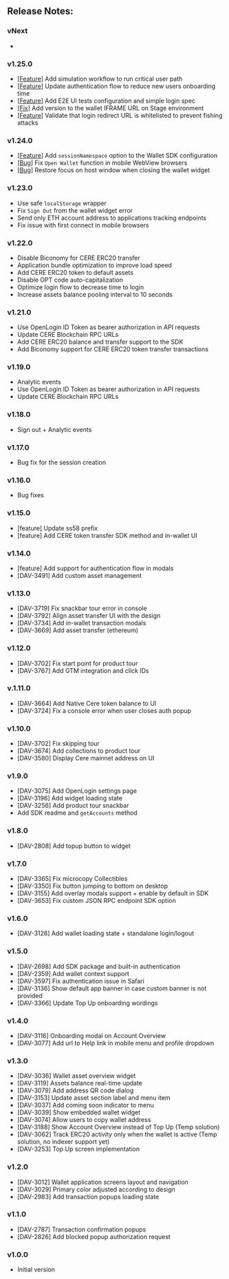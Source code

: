 ## Release Notes:

### vNext

-

### v1.25.0

- [[Feature](https://www.notion.so/cere/Cere-Wallet-simulation-config-46f78c7d573e44f198eac83c1805e482?pvs=4)] Add simulation workflow to run critical user path
- [[Feature](https://www.notion.so/cere/Plan-for-TORUS-replacement-1304aeda9f8c468b946b8b223fb86da7?pvs=4)] Update authentication flow to reduce new users onboarding time
- [[Feature](https://www.notion.so/cere/Implement-E2E-UI-tests-for-Wallet-Client-to-check-Tor-us-fix-b6575b5474684b6cb1566926063a9254?pvs=4)] Add E2E UI tests configuration and simple login spec
- [[Fix](https://www.notion.so/cere/Missed-version-in-Cere-Wallet-IFRAME-URL-on-Stage-c647d3be181846aeb8f6d7fd908ab385?pvs=4)] Add version to the wallet IFRAME URL on Stage environment
- [[Feature](https://www.notion.so/cere/Whitehat-Wallet-Open-redirect-bypass-89bba775a9fc4db58ecbaec5a9935268)] Validate that login redirect URL is whitelisted to prevent fishing attacks

### v1.24.0

- [[Feature](https://www.notion.so/cere/User-can-t-open-Cere-wallet-page-from-the-widget-delete-button-if-possible-bf15658f37a24e91a6bf951aaa935cae)] Add `sessionNamespace` option to the Wallet SDK configuration
- [[Bug](https://www.notion.so/cere/User-can-t-open-Cere-wallet-page-from-the-widget-delete-button-if-possible-bf15658f37a24e91a6bf951aaa935cae)] Fix `Open Wallet` function in mobile WebView browsers
- [[Bug](https://www.notion.so/cere/After-interacting-with-Wallet-button-the-control-arrows-become-inactive-b4f58387f306481ead213af8cc7af364?pvs=4)] Restore focus on host window when closing the wallet widget

### v1.23.0

- Use safe `localStorage` wrapper
- Fix `Sign Out` from the wallet widget error
- Send only ETH account address to applications tracking endpoints
- Fix issue with first connect in mobile browsers

### v1.22.0

- Disable Biconomy for CERE ERC20 transfer
- Application bundle optimization to improve load speed
- Add CERE ERC20 token to default assets
- Disable OPT code auto-capitalization
- Optimize login flow to decrease time to login
- Increase assets balance pooling interval to 10 seconds

### v1.21.0

- Use OpenLogin ID Token as bearer authorization in API requests
- Update CERE Blockchain RPC URLs
- Add CERE ERC20 balance and transfer support to the SDK
- Add Biconomy support for CERE ERC20 token transfer transactions

### v1.19.0

- Analytic events
- Use OpenLogin ID Token as bearer authorization in API requests
- Update CERE Blockchain RPC URLs

### v1.18.0

- Sign out + Analytic events

### v1.17.0

- Bug fix for the session creation

### v1.16.0

- Bug fixes

### v1.15.0

- [feature] Update ss58 prefix
- [feature] Add CERE token transfer SDK method and in-wallet UI

### v1.14.0

- [feature] Add support for authentication flow in modals
- [DAV-3491] Add custom asset management

### v1.13.0

- [DAV-3719] Fix snackbar tour error in console
- [DAV-3792] Align asset transfer UI with the design
- [DAV-3734] Add in-wallet transaction modals
- [DAV-3669] Add asset transfer (ethereum)

### v1.12.0

- [DAV-3702] Fix start point for product tour
- [DAV-3767] Add GTM integration and click IDs

### v.1.11.0

- [DAV-3664] Add Native Cere token balance to UI
- [DAV-3724] Fix a console error when user closes auth popup

### v1.10.0

- [DAV-3702] Fix skipping tour
- [DAV-3674] Add collections to product tour
- [DAV-3580] Display Cere mainnet address on UI

### v1.9.0

- [DAV-3075] Add OpenLogin settings page
- [DAV-3196] Add widget loading state
- [DAV-3256] Add product tour snackbar
- Add SDK readme and `getAccounts` method

### v1.8.0

- [DAV-2808] Add topup button to widget

### v1.7.0

- [DAV-3365] Fix microcopy Collectibles
- [DAV-3350] Fix button jumping to bottom on desktop
- [DAV-3155] Add overlay modals support + enable by default in SDK
- [DAV-3653] Fix custom JSON RPC endpoint SDK option

### v1.6.0

- [DAV-3126] Add wallet loading state + standalone login/logout

### v1.5.0

- [DAV-2698] Add SDK package and built-in authentication
- [DAV-2359] Add wallet context support
- [DAV-3597] Fix authentication issue in Safari
- [DAV-3136] Show default app banner in case custom banner is not provided
- [DAV-3366] Update Top Up onboarding wordings

### v1.4.0

- [DAV-3116] Onboarding modal on Account Overview
- [DAV-3077] Add url to Help link in mobile menu and profile dropdown

### v1.3.0

- [DAV-3036] Wallet asset overview widget
- [DAV-3119] Assets balance real-time update
- [DAV-3079] Add address QR code dialog
- [DAV-3153] Update asset section label and menu item
- [DAV-3037] Add coming soon indicator to menu
- [DAV-3039] Show embedded wallet widget
- [DAV-3074] Allow users to copy wallet address
- [DAV-3188] Show Account Overview instead of Top Up (Temp solution)
- [DAV-3062] Track ERC20 activity only when the wallet is active (Temp solution, no indexer support yet)
- [DAV-3253] Top Up screen implementation

### v1.2.0

- [DAV-3012] Wallet application screens layout and navigation
- [DAV-3029] Primary color adjusted according to design
- [DAV-2983] Add transaction popups loading state

### v1.1.0

- [DAV-2787] Transaction confirmation popups
- [DAV-2826] Add blocked popup authorization request

### v1.0.0

- Initial version

